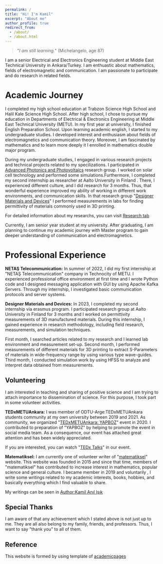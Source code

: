 ```yaml
---
permalink: /
title: "Hi! I'm Kamil"
excerpt: "About me"
author_profile: true
redirect_from: 
  - /about/
  - /about.html
---
```


>"*I am still learning.*" (Michelangelo, age 87)

I am a senior Electrical and Electronics Engineering student at Middle East Technical University in Ankara/Turkey. I am enthuastic about mathematics, fields of electromagnetic and communication. I am passionate to participate and do research in related fields.

Academic Journey
======
I completed my high school education at Trabzon Science High School and  Halil Kale Science High School. After high school, I chose to pursue my education in Departments of Electrical & Electronics Engineering at Middle East Technical University (METU). In my first year at university, I finished English Preparation School. Upon learning academic english, I started to my undergraduate studies. I developed interest and enthusiasm about fields of electromagnetics and communication theory. Moreover, I am fascinated by mathematics and to learn more deeply it I enrolled in mathematics double major program.

During my undergraduate studies, I engaged in various research projects and technical projects related to my specilizations. I participated in [Advanced Photonics and Photovoltaics](http://app.mnt.metu.edu.tr/) research group. I worked on solar cell technology and performed some simulations.Furthermore, I completed my second internship as researcher at Aalto University in Finland . There, I experienced different culture, and I did research for 3 months. Thus, that wonderful experience improved my ability of working in different work environments, and communication skills. In that research group "[Designer Materials and Devices](https://www.aalto.fi/en/department-of-electronics-and-nanoengineering/designer-materials-and-devices)" I performed measurements in labs for finding permittivity of materials commonly used in 3D printing. 

For detailed information about my researchs, you can visit [Research tab](https://kamil-anil.github.io/portfolio/)

Currently, I am senior year student at my university. After graduating, I am planning to continue my academic journey with Master program to gain deeper understanding of communication and electromagnetics.




Professional Experience 
======

**NETAŞ Telecommunication:**
In summer of 2022, I did my first internship at "NETAŞ Telecommunication" company in Technocity of METU. I experienced professional office environment at first time and I wrote Python code and I designed messaging application with GUI by using Apache Kafka Servers. Through my internship, I investigated basic communication protocols and server systems. 

**Designer Materials and Devices:**
In 2023, I completed my second internship via erasmus program. I participated research group at Aalto University in Finland for 3 months and I worked on permittivity measurements of 3D manufactured materials. During this internship, I gained experience in research methodology, including field research, measurements, and simulation techniques. 

First month, I searched articles related to my research and I learned lab environment and measurement set-up. Second month, I performed measurements of different materials for 3D printing to extract S-Parameters of materials in wide-frequency range by using various type wave-guides. Third month, I conducted simulation work by using HFSS to analyze and interpret data obtained from measurements. 



Volunteering
------
I am interested in teaching and sharing of positive science and I am trying to attach importance to dissemination of science. For this purpose, I took part in some volunteer activities.

**TEDxMETUAnkara:**
I was member of ODTU-Arge:TEDxMETUAnkara students community at my own university between 2019 and 2021. As community, we organized "[TEDxMETUAnkara: YAPBOZ](https://www.tedxmetuankara.com/2020-yapboz)" event in 2020. I contributed to preparation of "YAPBOZ" by helping to promote the event in social media team. As a consequence, our event has attached great attention and has been widely appreciated. 

If you are interested, you can watch "[TEDx Talks](https://www.youtube.com/watch?v=tKHehwCDMp4&list=PLK-RSL-AUXTA9l3MmlhjUukMGBo0DNVKR&index=1)" in our event. 

**Matematiksel:**
I am currently one of volunteer writer of "[matematiksel](https://www.matematiksel.org/)" website. This website was founded in 2015 and since that time, members of "matematiksel" has contributed to increase interest in mathematics, popular science and general culture. I became member in 2019 and  voluntarily , I write some writings related to my academic interests, books, hobbies, and basically everything which I find valuable to share. 

My writings can be seen in [Author:Kamil Anıl Işık](https://www.matematiksel.org/author/k-anil/)







Special Thanks
------
I am aware of that any achievement which I stated above is not just up to me. They are all also belong to my family, friends, and professors. Thus, I want to say "thank you" to all of them.  


Reference
------
This website is formed by using template of [academicpages](https://github.com/academicpages/academicpages.github.io)

